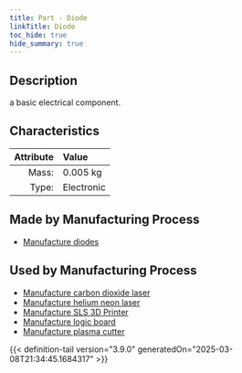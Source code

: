 ```yaml
---
title: Part - Diode
linkTitle: Diode
toc_hide: true
hide_summary: true
---
```

<!-- This is generated by the MarsSim HelpGenertor, do not edit. -->

## Description
a basic electrical component.

## Characteristics

| Attribute      | Value |
|--------:|:------|
|Mass:|0.005 kg|
|Type:|Electronic|

## Made by Manufacturing Process

- [Manufacture diodes](/docs/definitions/process/manufacture-diodes)

## Used by Manufacturing Process

- [Manufacture carbon dioxide laser](/docs/definitions/process/manufacture-carbon-dioxide-laser)
- [Manufacture helium neon laser](/docs/definitions/process/manufacture-helium-neon-laser)
- [Manufacture SLS 3D Printer](/docs/definitions/process/manufacture-sls-3d-printer)
- [Manufacture logic board](/docs/definitions/process/manufacture-logic-board)
- [Manufacture plasma cutter](/docs/definitions/process/manufacture-plasma-cutter)



{{< definition-tail version="3.9.0" generatedOn="2025-03-08T21:34:45.1684317" >}}



